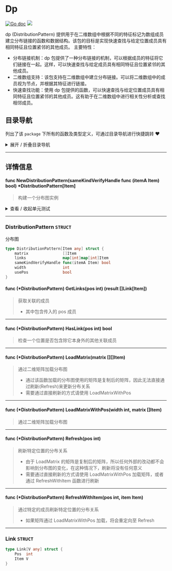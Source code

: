 # Dp

[![Go doc](https://img.shields.io/badge/go.dev-reference-brightgreen?logo=go&logoColor=white&style=flat)](https://pkg.go.dev/github.com/kercylan98/minotaur)
![](https://img.shields.io/badge/Email-kercylan@gmail.com-green.svg?style=flat)

dp (DistributionPattern) 提供用于在二维数组中根据不同的特征标记为数组成员建立分布链接的函数和数据结构。该包的目标是实现快速查找与给定位置成员具有相同特征且位置紧邻的其他成员。
主要特性：
  - 分布链接机制：dp 包提供了一种分布链接的机制，可以根据成员的特征将它们链接在一起。这样，可以快速查找与给定成员具有相同特征且位置紧邻的其他成员。
  - 二维数组支持：该包支持在二维数组中建立分布链接。可以将二维数组中的成员视为节点，并根据其特征进行链接。
  - 快速查找功能：使用 dp 包提供的函数，可以快速查找与给定位置成员具有相同特征且位置紧邻的其他成员。这有助于在二维数组中进行相关性分析或查找相邻成员。


## 目录导航
列出了该 `package` 下所有的函数及类型定义，可通过目录导航进行快捷跳转 ❤️
<details>
<summary>展开 / 折叠目录导航</summary>


> 包级函数定义

|函数名称|描述
|:--|:--
|[NewDistributionPattern](#NewDistributionPattern)|构建一个分布图实例


> 类型定义

|类型|名称|描述
|:--|:--|:--
|`STRUCT`|[DistributionPattern](#distributionpattern)|分布图
|`STRUCT`|[Link](#link)|暂无描述...

</details>


***
## 详情信息
#### func NewDistributionPattern(sameKindVerifyHandle func (itemA Item)  bool)  *DistributionPattern[Item]
<span id="NewDistributionPattern"></span>
> 构建一个分布图实例

<details>
<summary>查看 / 收起单元测试</summary>


```go

func TestNewDistributionPattern(t *testing.T) {
	dp := NewDistributionPattern[int](func(itemA, itemB int) bool {
		return itemA == itemB
	})
	matrix := []int{1, 1, 2, 2, 2, 2, 1, 2, 2}
	dp.LoadMatrixWithPos(3, matrix)
	for pos, link := range dp.links {
		fmt.Println(pos, link, fmt.Sprintf("%p", link))
	}
	fmt.Println()
	matrix[6] = 2
	dp.Refresh(6)
	for pos, link := range dp.links {
		fmt.Println(pos, link, fmt.Sprintf("%p", link))
	}
}

```


</details>


***
### DistributionPattern `STRUCT`
分布图
```go
type DistributionPattern[Item any] struct {
	matrix               []Item
	links                map[int]map[int]Item
	sameKindVerifyHandle func(itemA Item) bool
	width                int
	usePos               bool
}
```
#### func (*DistributionPattern) GetLinks(pos int) (result []Link[Item])
> 获取关联的成员
>   - 其中包含传入的 pos 成员
***
#### func (*DistributionPattern) HasLink(pos int)  bool
> 检查一个位置是否包含除它本身外的其他关联成员
***
#### func (*DistributionPattern) LoadMatrix(matrix [][]Item)
> 通过二维矩阵加载分布图
>   - 通过该函数加载的分布图使用的矩阵是复制后的矩阵，因此无法直接通过刷新(Refresh)来更新分布关系
>   - 需要通过直接刷新的方式请使用 LoadMatrixWithPos
***
#### func (*DistributionPattern) LoadMatrixWithPos(width int, matrix []Item)
> 通过二维矩阵加载分布图
***
#### func (*DistributionPattern) Refresh(pos int)
> 刷新特定位置的分布关系
>   - 由于 LoadMatrix 的矩阵是复制后的矩阵，所以任何外部的改动都不会影响到分布图的变化，在这种情况下，刷新将没有任何意义
>   - 需要通过直接刷新的方式请使用 LoadMatrixWithPos 加载矩阵，或者通过 RefreshWithItem 函数进行刷新
***
#### func (*DistributionPattern) RefreshWithItem(pos int, item Item)
> 通过特定的成员刷新特定位置的分布关系
>   - 如果矩阵通过 LoadMatrixWithPos 加载，将会重定向至 Refresh
***
### Link `STRUCT`

```go
type Link[V any] struct {
	Pos  int
	Item V
}
```
